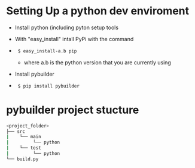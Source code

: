 # Setting Up a python dev enviroment

* Install python (including pyton setup tools
* With "easy_install" intall PyPi with the command 
* ```sh
   $ easy_install-a.b pip
  ```
    * where a.b is the python version that you are currently using

* Install pybuilder
* ```sh
   $ pip install pybuilder
  ```
  
# pybuilder project stucture
```sh
<project_folder>
├── src
|    └── main 
|         └── python
|    └── test 
|         └── python
└── build.py
``` 
